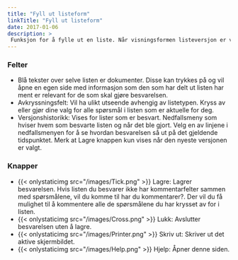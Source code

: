 ```yaml
---
title: "Fyll ut listeform"
linkTitle: "Fyll ut listeform"
date: 2017-01-06
description: >
 Funksjon for å fylle ut en liste. Når visningsformen listeversjon er valgt eller listen er åpnet for utfylling når man er pålogget Qm+ på vanlig vis, vises listen i listeversjon. Det betyr at alle spørsmålene listes opp etterhverandre. Det er ingen kommentarfelter i den første avkryssningssiden. 
---
```

### Felter

- Blå tekster over selve listen er dokumenter. Disse kan trykkes på og vil åpne en egen side med informasjon som den som har delt ut listen har ment er relevant for de som skal gjøre besvarelsen.
- Avkryssningsfelt: Vil ha ulikt utseende avhengig av listetypen. Kryss av eller gjør dine valg for alle spørsmål i listen som er aktuelle for deg.
- Versjonshistorikk: Vises for lister som er besvart. Nedfallsmeny som hviser hvem som besvarte listen og når det ble gjort. Velg en av linjene i nedfallsmenyen for å se hvordan besvarelsen så ut på det gjeldende tidspunktet. Merk at Lagre knappen kun vises når den nyeste versjonen er valgt.

### Knapper

- {{< onlystaticimg src="/images/Tick.png" >}} Lagre: Lagrer besvarelsen. Hvis listen du besvarer ikke har kommentarfelter sammen med spørsmålene, vil du komme til har du kommentarer?. Der vil du få mulighet til å kommentere alle de spørsmålene du har krysset av for i listen.
- {{< onlystaticimg src="/images/Cross.png" >}} Lukk: Avslutter besvarelsen uten å lagre.
- {{< onlystaticimg src="/images/Printer.png" >}} Skriv ut: Skriver ut det aktive skjermbildet.
- {{< onlystaticimg src="/images/Help.png" >}} Hjelp: Åpner denne siden.
